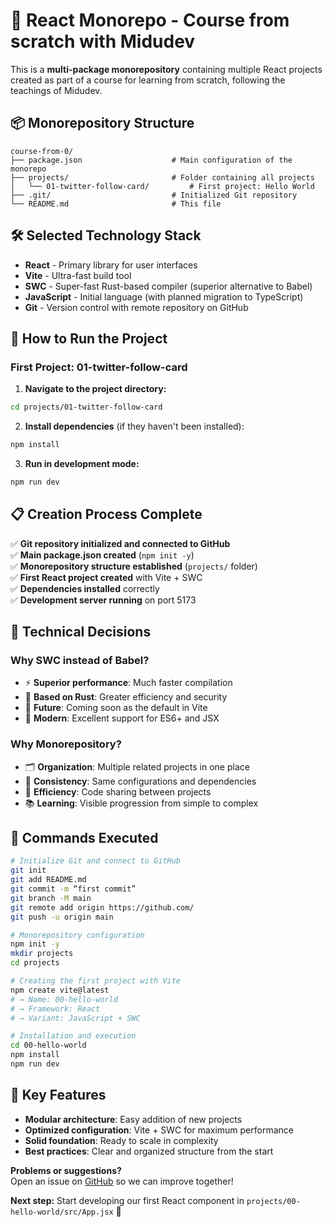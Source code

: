 # 🚀 React Monorepo - Course from scratch with Midudev

This is a **multi-package monorepository** containing multiple React projects created as part of a course for learning from scratch, following the teachings of Midudev.

## 📦 Monorepository Structure

```
course-from-0/
├── package.json                	# Main configuration of the monorepo
├── projects/                   	# Folder containing all projects
│   └── 01-twitter-follow-card/         # First project: Hello World
├── .git/                       	# Initialized Git repository
└── README.md                   	# This file
```

## 🛠️ Selected Technology Stack

- **React** - Primary library for user interfaces
- **Vite** - Ultra-fast build tool
- **SWC** - Super-fast Rust-based compiler (superior alternative to Babel)
- **JavaScript** - Initial language (with planned migration to TypeScript)
- **Git** - Version control with remote repository on GitHub

## 🚀 How to Run the Project

### First Project: 01-twitter-follow-card

1. **Navigate to the project directory:**
```bash
cd projects/01-twitter-follow-card
```

2. **Install dependencies** (if they haven't been installed):
```bash
npm install
```

3. **Run in development mode:**
```bash
npm run dev
```

## 📋 Creation Process Complete

✅ **Git repository initialized and connected to GitHub**  
✅ **Main package.json created** (`npm init -y`)  
✅ **Monorepository structure established** (`projects/` folder)  
✅ **First React project created** with Vite + SWC  
✅ **Dependencies installed** correctly  
✅ **Development server running** on port 5173  

## 🎯 Technical Decisions

### Why SWC instead of Babel?
- ⚡ **Superior performance**: Much faster compilation
- 🦀 **Based on Rust**: Greater efficiency and security
- 🔮 **Future**: Coming soon as the default in Vite
- 🎯 **Modern**: Excellent support for ES6+ and JSX

### Why Monorepository?
- 🗂️ **Organization**: Multiple related projects in one place
- 🔄 **Consistency**: Same configurations and dependencies
- 🚀 **Efficiency**: Code sharing between projects
- 📚 **Learning**: Visible progression from simple to complex

## 📝 Commands Executed

```bash
# Initialize Git and connect to GitHub
git init
git add README.md
git commit -m “first commit”
git branch -M main
git remote add origin https://github.com/
git push -u origin main

# Monorepository configuration
npm init -y
mkdir projects
cd projects

# Creating the first project with Vite
npm create vite@latest
# → Name: 00-hello-world
# → Framework: React
# → Variant: JavaScript + SWC

# Installation and execution
cd 00-hello-world
npm install
npm run dev
```

## 🌟 Key Features

- **Modular architecture**: Easy addition of new projects
- **Optimized configuration**: Vite + SWC for maximum performance
- **Solid foundation**: Ready to scale in complexity
- **Best practices**: Clear and organized structure from the start

**Problems or suggestions?**  
Open an issue on [GitHub](https://github.com/LuisFCosteC/React.JS-projects-with-Mdudev/issues) so we can improve together!

**Next step:** Start developing our first React component in `projects/00-hello-world/src/App.jsx` 🎉